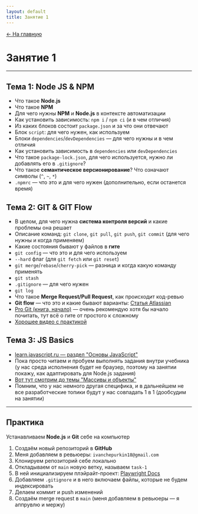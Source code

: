 ```yaml
---
layout: default
title: Занятие 1
---
```


<a href="{{ site.baseurl }}" class="main-link-home">&#8592; На главную</a>

# Занятие 1

---

## Тема 1: Node JS & NPM
- Что такое **Node.js**
- Что такое **NPM**
- Для чего нужны **NPM** и **Node.js** в контексте автоматизации
- Как установить зависимость: `npm i` / `npm ci` (и в чем отличия)
- Из каких блоков состоит `package.json` и за что они отвечают
- Блок `script`: для чего нужен, как используем
- Блоки `dependencies`/`devDependencies` — для чего нужны и в чем отличия
- Как установить зависимость в `dependencies` или `devDependencies`
- Что такое `package-lock.json`, для чего используется, нужно ли добавлять его в `.gitignore`?
- Что такое **семантическое версионирование**? Что означают символы (`^`, `~`, `*`)
- `.npmrc` — что это и для чего нужен (дополнительно, если останется время)

## Тема 2: GIT & GIT Flow
- В целом, для чего нужна **система контроля версий** и какие проблемы она решает
- Описание команд: `git clone`, `git pull`, `git push`, `git commit` (для чего нужны и когда применяем)
- Какие состояния бывают у файлов в **гите**
- `git config` — что это и для чего используем
- `--hard` флаг (для `git fetch` или `git reset`)
- `git merge`/`rebase`/`cherry-pick` — разница и когда какую команду применять
- `git stash`
- `.gitignore` — для чего нужен
- `git log`
- Что такое **Merge Request/Pull Request**, как происходит код-ревью
- **Git flow** — что это и какие бывают варианты: [Статья Atlassian](https://www.atlassian.com/ru/git/tutorials/comparing-workflows)
- [Pro Git (книга, начало)](https://git-scm.com/book/ru/v2) — очень рекомендую хотя бы начало почитать, тут всё о гите от простого к сложному
- [Хорошее видео с практикой](https://www.youtube.com/watch?v=zZBiln_2FhM)

## Тема 3: JS Basics
- [learn.javascript.ru — раздел "Основы JavaScript"](https://learn.javascript.ru/)
- Пока просто читаем и пробуем выполнять задания внутри учебника (у нас среда исполнения будет не браузер, поэтому на занятии покажу, как адаптировать для Node.js задания)
- [Вот тут смотрим до темы "Массивы и объекты"](https://www.youtube.com/watch?v=fcMcf_4PjfI)
- Помним, что у нас немного другая специфика, и в дальнейшем не все разработческие топики будут у нас совпадать 1 в 1 (дообсудим на занятии)

---

## Практика

Устанавливаем **Node.js** и **Git** себе на компьютер

1. Создаём новый репозиторий в **GitHub**
2. Меня добавляем в ревьюеры: `ivanchepurkin18@gmail.com`
3. Клонируем репозиторий себе локально
4. Откладываем от `main` новую ветку, называем `task-1`
5. В ней инициализируем плэйрайт-проект: [Playwright Docs](https://playwright.dev/docs/intro)
6. Добавляем `.gitignore` и в него включаем файлы, которые не будем индексировать
7. Делаем коммит и push изменений
8. Создаём merge request в `main` (меня добавляем в ревьюеры — я аппрувлю и мержу) 